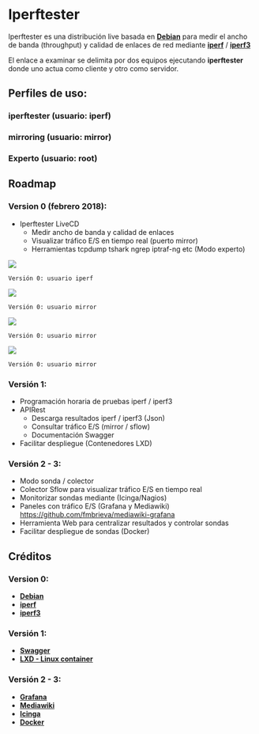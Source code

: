 # Iperftester

Iperftester es una distribución live basada en [**Debian**](https://www.debian.org/) para medir el ancho de banda (throughput) y calidad de enlaces de red mediante [**iperf**](https://sourceforge.net/projects/iperf2/) / [**iperf3**](https://github.com/esnet/iperf#iperf3--a-tcp-udp-and-sctp-network-bandwidth-measurement-tool) 

El enlace a examinar se delimita por dos equipos ejecutando **iperftester** donde uno actua como cliente y otro como servidor.

## Perfiles de uso:

### iperftester (usuario: iperf)

### mirroring (usuario: mirror)

### Experto (usuario: root)

## Roadmap

### Version 0 (febrero 2018):

- Iperftester LiveCD
   - Medir ancho de banda y calidad de enlaces
   - Visualizar tráfico E/S en tiempo real (puerto mirror)
   - Herramientas tcpdump tshark ngrep iptraf-ng etc (Modo experto)

![](https://github.com/fmbrieva/iperftester/blob/master/use_case/iperftester_version_00r04.png?raw=true)

```
Versión 0: usuario iperf 
```

![](https://github.com/fmbrieva/iperftester/blob/master/use_case/iperftester_mirror_version_00r01.png?raw=true)

```
Versión 0: usuario mirror
```

![](https://github.com/fmbrieva/iperftester/blob/master/use_case/iperftester_macrolan_100M_00r01.png?raw=true)

```
Versión 0: usuario mirror
```

![](https://github.com/fmbrieva/iperftester/blob/master/use_case/iperftester_internet_300M_00r01.png?raw=true)

```
Versión 0: usuario mirror
```



### Versión 1:

- Programación horaria de pruebas iperf / iperf3
- APIRest
   - Descarga resultados iperf / iperf3 (Json)
   - Consultar tráfico E/S (mirror / sflow) 
   - Documentación Swagger
- Facilitar despliegue (Contenedores LXD)

### Versión 2 - 3:
- Modo sonda / colector
- Colector Sflow para visualizar tráfico E/S en tiempo real 
- Monitorizar sondas mediante (Icinga/Nagios)
- Paneles con tráfico E/S (Grafana y Mediawiki)
  https://github.com/fmbrieva/mediawiki-grafana
- Herramienta Web para centralizar resultados y controlar sondas
- Facilitar despliegue de sondas (Docker)

## Créditos

### Version 0:
- [**Debian**](https://www.debian.org/)
- [**iperf**](https://sourceforge.net/projects/iperf2/)
- [**iperf3**](https://github.com/esnet/iperf#iperf3--a-tcp-udp-and-sctp-network-bandwidth-measurement-tool)

### Versión 1:
- [**Swagger**](https://swagger.io/)
- [**LXD - Linux container**](https://linuxcontainers.org/lxd/)

### Versión 2 - 3:
- [**Grafana**](https://grafana.com/)
- [**Mediawiki**](https://www.mediawiki.org/wiki/MediaWiki)
- [**Icinga**](https://www.icinga.com/)
- [**Docker**](https://www.docker.com/)
